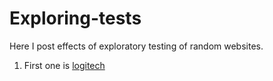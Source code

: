 # Exploring-tests

Here I post effects of exploratory testing of random websites.

1. First one is [logitech](https://docs.google.com/spreadsheets/d/1xxeXaAFstshtv4AFcFEN5PSp8QkeUjF7lm69NRXdWI4/edit?usp=sharing) 

